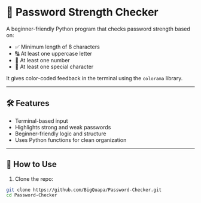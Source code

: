 # 🔐 Password Strength Checker

A beginner-friendly Python program that checks password strength based on:

- ✅ Minimum length of 8 characters
- 🔠 At least one uppercase letter
- 🔢 At least one number
- 🔣 At least one special character

It gives color-coded feedback in the terminal using the `colorama` library.

---

## 🛠️ Features

- Terminal-based input
- Highlights strong and weak passwords
- Beginner-friendly logic and structure
- Uses Python functions for clean organization

---

## 🚀 How to Use

1. Clone the repo:

```bash
git clone https://github.com/BigQuapa/Password-Checker.git
cd Password-Checker

```
